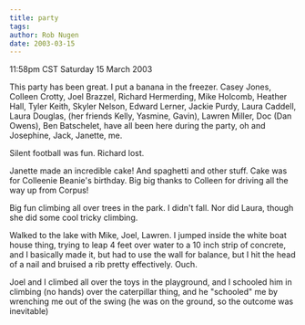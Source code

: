 ```yaml
---
title: party
tags: 
author: Rob Nugen
date: 2003-03-15
---
```


<p class=date>11:58pm CST Saturday 15 March 2003</p>

<p>This party has been great.  I put a banana in the freezer. Casey
Jones, Colleen Crotty, Joel Brazzel, Richard Hermerding, Mike Holcomb,
Heather Hall, Tyler Keith, Skyler Nelson, Edward Lerner, Jackie Purdy,
Laura Caddell, Laura Douglas, (her friends Kelly, Yasmine, Gavin),
Lawren Miller, Doc (Dan Owens), Ben Batschelet, have all been here
during the party, oh and Josephine, Jack, Janette, me.</p>

<p>Silent football was fun.  Richard lost.</p>

<p>Janette made an incredible cake!  And spaghetti and other stuff.
Cake was for Colleenie Beanie's birthday.  Big big thanks to Colleen
for driving all the way up from Corpus!</p>

<p>Big fun climbing all over trees in the park.  I didn't fall.  Nor
did Laura, though she did some cool tricky climbing.</p>

<p>Walked to the lake with Mike, Joel, Lawren.  I jumped inside the
white boat house thing, trying to leap 4 feet over water to a 10 inch
strip of concrete, and I basically made it, but had to use the wall
for balance, but I hit the head of a nail and bruised a rib pretty
effectively.  Ouch.</p>

<p>Joel and I climbed all over the toys in the playground, and I
schooled him in climbing (no hands) over the caterpillar thing, and he
"schooled" me by wrenching me out of the swing (he was on the ground,
so the outcome was inevitable)</p>
